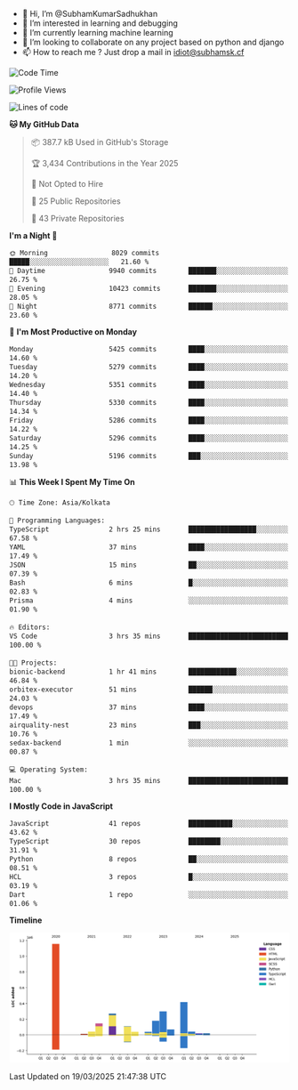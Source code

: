 - 👋 Hi, I’m @SubhamKumarSadhukhan
- 👀 I’m interested in learning and debugging
- 🌱 I’m currently learning machine learning
- 💞️ I’m looking to collaborate on any project based on python and django
- 📫 How to reach me ?
      Just drop a mail in idiot@subhamsk.cf

<!---
SubhamKumarSadhukhan/SubhamKumarSadhukhan is a ✨ special ✨ repository because its `README.md` (this file) appears on your GitHub profile.
You can click the Preview link to take a look at your changes.
--->


<!--START_SECTION:waka-->
![Code Time](http://img.shields.io/badge/Code%20Time-2%2C784%20hrs%2058%20mins-blue)

![Profile Views](http://img.shields.io/badge/Profile%20Views-6-blue)

![Lines of code](https://img.shields.io/badge/From%20Hello%20World%20I%27ve%20Written-2.8%20million%20lines%20of%20code-blue)

**🐱 My GitHub Data** 

> 📦 387.7 kB Used in GitHub's Storage 
 > 
> 🏆 3,434 Contributions in the Year 2025
 > 
> 🚫 Not Opted to Hire
 > 
> 📜 25 Public Repositories 
 > 
> 🔑 43 Private Repositories 
 > 
**I'm a Night 🦉** 

```text
🌞 Morning                8029 commits        █████░░░░░░░░░░░░░░░░░░░░   21.60 % 
🌆 Daytime                9940 commits        ███████░░░░░░░░░░░░░░░░░░   26.75 % 
🌃 Evening                10423 commits       ███████░░░░░░░░░░░░░░░░░░   28.05 % 
🌙 Night                  8771 commits        ██████░░░░░░░░░░░░░░░░░░░   23.60 % 
```
📅 **I'm Most Productive on Monday** 

```text
Monday                   5425 commits        ████░░░░░░░░░░░░░░░░░░░░░   14.60 % 
Tuesday                  5279 commits        ████░░░░░░░░░░░░░░░░░░░░░   14.20 % 
Wednesday                5351 commits        ████░░░░░░░░░░░░░░░░░░░░░   14.40 % 
Thursday                 5330 commits        ████░░░░░░░░░░░░░░░░░░░░░   14.34 % 
Friday                   5286 commits        ████░░░░░░░░░░░░░░░░░░░░░   14.22 % 
Saturday                 5296 commits        ████░░░░░░░░░░░░░░░░░░░░░   14.25 % 
Sunday                   5196 commits        ███░░░░░░░░░░░░░░░░░░░░░░   13.98 % 
```


📊 **This Week I Spent My Time On** 

```text
🕑︎ Time Zone: Asia/Kolkata

💬 Programming Languages: 
TypeScript               2 hrs 25 mins       █████████████████░░░░░░░░   67.58 % 
YAML                     37 mins             ████░░░░░░░░░░░░░░░░░░░░░   17.49 % 
JSON                     15 mins             ██░░░░░░░░░░░░░░░░░░░░░░░   07.39 % 
Bash                     6 mins              █░░░░░░░░░░░░░░░░░░░░░░░░   02.83 % 
Prisma                   4 mins              ░░░░░░░░░░░░░░░░░░░░░░░░░   01.90 % 

🔥 Editors: 
VS Code                  3 hrs 35 mins       █████████████████████████   100.00 % 

🐱‍💻 Projects: 
bionic-backend           1 hr 41 mins        ████████████░░░░░░░░░░░░░   46.84 % 
orbitex-executor         51 mins             ██████░░░░░░░░░░░░░░░░░░░   24.03 % 
devops                   37 mins             ████░░░░░░░░░░░░░░░░░░░░░   17.49 % 
airquality-nest          23 mins             ███░░░░░░░░░░░░░░░░░░░░░░   10.76 % 
sedax-backend            1 min               ░░░░░░░░░░░░░░░░░░░░░░░░░   00.87 % 

💻 Operating System: 
Mac                      3 hrs 35 mins       █████████████████████████   100.00 % 
```

**I Mostly Code in JavaScript** 

```text
JavaScript               41 repos            ███████████░░░░░░░░░░░░░░   43.62 % 
TypeScript               30 repos            ████████░░░░░░░░░░░░░░░░░   31.91 % 
Python                   8 repos             ██░░░░░░░░░░░░░░░░░░░░░░░   08.51 % 
HCL                      3 repos             █░░░░░░░░░░░░░░░░░░░░░░░░   03.19 % 
Dart                     1 repo              ░░░░░░░░░░░░░░░░░░░░░░░░░   01.06 % 
```



**Timeline**

![Lines of Code chart](https://raw.githubusercontent.com/SubhamKumarSadhukhan/SubhamKumarSadhukhan/main/assets/bar_graph.png)


 Last Updated on 19/03/2025 21:47:38 UTC
<!--END_SECTION:waka-->
